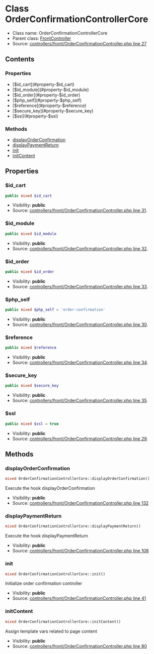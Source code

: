 Class OrderConfirmationControllerCore
=====================





* Class name: OrderConfirmationControllerCore
* Parent class: [FrontController](class.FrontControllerCore.md)
* Source: [controllers/front/OrderConfirmationController.php line 27](https://github.com/PrestaShop/PrestaShop/blob/1.6.0.13/controllers/front/OrderConfirmationController.php#L27)


Contents
--------


### Properties

* [$id_cart](#property-$id_cart)
* [$id_module](#property-$id_module)
* [$id_order](#property-$id_order)
* [$php_self](#property-$php_self)
* [$reference](#property-$reference)
* [$secure_key](#property-$secure_key)
* [$ssl](#property-$ssl)

### Methods

* [displayOrderConfirmation](#method-displayOrderConfirmation)
* [displayPaymentReturn](#method-displayPaymentReturn)
* [init](#method-init)
* [initContent](#method-initContent)




Properties
----------


### <a name="property-$id_cart"></a>$id_cart

```php
public mixed $id_cart
```





* Visibility: **public**
* Source: [controllers/front/OrderConfirmationController.php line 31](https://github.com/PrestaShop/PrestaShop/blob/1.6.0.13/controllers/front/OrderConfirmationController.php#L31).


### <a name="property-$id_module"></a>$id_module

```php
public mixed $id_module
```





* Visibility: **public**
* Source: [controllers/front/OrderConfirmationController.php line 32](https://github.com/PrestaShop/PrestaShop/blob/1.6.0.13/controllers/front/OrderConfirmationController.php#L32).


### <a name="property-$id_order"></a>$id_order

```php
public mixed $id_order
```





* Visibility: **public**
* Source: [controllers/front/OrderConfirmationController.php line 33](https://github.com/PrestaShop/PrestaShop/blob/1.6.0.13/controllers/front/OrderConfirmationController.php#L33).


### <a name="property-$php_self"></a>$php_self

```php
public mixed $php_self = 'order-confirmation'
```





* Visibility: **public**
* Source: [controllers/front/OrderConfirmationController.php line 30](https://github.com/PrestaShop/PrestaShop/blob/1.6.0.13/controllers/front/OrderConfirmationController.php#L30).


### <a name="property-$reference"></a>$reference

```php
public mixed $reference
```





* Visibility: **public**
* Source: [controllers/front/OrderConfirmationController.php line 34](https://github.com/PrestaShop/PrestaShop/blob/1.6.0.13/controllers/front/OrderConfirmationController.php#L34).


### <a name="property-$secure_key"></a>$secure_key

```php
public mixed $secure_key
```





* Visibility: **public**
* Source: [controllers/front/OrderConfirmationController.php line 35](https://github.com/PrestaShop/PrestaShop/blob/1.6.0.13/controllers/front/OrderConfirmationController.php#L35).


### <a name="property-$ssl"></a>$ssl

```php
public mixed $ssl = true
```





* Visibility: **public**
* Source: [controllers/front/OrderConfirmationController.php line 29](https://github.com/PrestaShop/PrestaShop/blob/1.6.0.13/controllers/front/OrderConfirmationController.php#L29).


Methods
-------


### <a name="method-displayOrderConfirmation"></a>displayOrderConfirmation

```php
mixed OrderConfirmationControllerCore::displayOrderConfirmation()
```

Execute the hook displayOrderConfirmation



* Visibility: **public**
* Source: [controllers/front/OrderConfirmationController.php line 132](https://github.com/PrestaShop/PrestaShop/blob/1.6.0.13/controllers/front/OrderConfirmationController.php#L132)




### <a name="method-displayPaymentReturn"></a>displayPaymentReturn

```php
mixed OrderConfirmationControllerCore::displayPaymentReturn()
```

Execute the hook displayPaymentReturn



* Visibility: **public**
* Source: [controllers/front/OrderConfirmationController.php line 108](https://github.com/PrestaShop/PrestaShop/blob/1.6.0.13/controllers/front/OrderConfirmationController.php#L108)




### <a name="method-init"></a>init

```php
mixed OrderConfirmationControllerCore::init()
```

Initialize order confirmation controller



* Visibility: **public**
* Source: [controllers/front/OrderConfirmationController.php line 41](https://github.com/PrestaShop/PrestaShop/blob/1.6.0.13/controllers/front/OrderConfirmationController.php#L41)




### <a name="method-initContent"></a>initContent

```php
mixed OrderConfirmationControllerCore::initContent()
```

Assign template vars related to page content



* Visibility: **public**
* Source: [controllers/front/OrderConfirmationController.php line 80](https://github.com/PrestaShop/PrestaShop/blob/1.6.0.13/controllers/front/OrderConfirmationController.php#L80)



